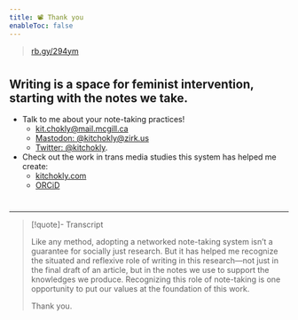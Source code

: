 ```yaml
---
title: 📽️ Thank you
enableToc: false
---
```



 > 
 > [rb.gy/294ym](https://rb.gy/294ym)

# 

## Writing is a space for feminist intervention, starting with the notes we take.

* Talk to me about your note-taking practices! 
  * kit.chokly@mail.mcgill.ca
  * [Mastodon: @kitchokly@zirk.us](https://zirk.us/@kitchokly)
  * [Twitter: @kitchokly](https://twitter.com/kitchokly). 
* Check out the work in trans media studies this system has helped me create:
  * [kitchokly.com](https://kitchokly.com/)
  * [ORCiD](https://orcid.org/0000-0001-8063-2152)

# 

---

 > 
 > \[!quote\]- Transcript
 > 
 > Like any method, adopting a networked note-taking system isn’t a guarantee for socially just research. But it has helped me recognize the situated and reflexive role of writing in this research—not just in the final draft of an article, but in the notes we use to support the knowledges we produce. Recognizing this role of note-taking is one opportunity to put our values at the foundation of this work.
 > 
 > Thank you.
